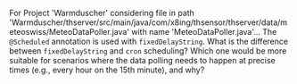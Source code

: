 For Project 'Warmduscher' considering file in path 'Warmduscher/thserver/src/main/java/com/x8ing/thsensor/thserver/data/meteoswiss/MeteoDataPoller.java' with name 'MeteoDataPoller.java'...
The `@Scheduled` annotation is used with `fixedDelayString`. What is the difference between `fixedDelayString` and `cron` scheduling? Which one would be more suitable for scenarios where the data polling needs to happen at precise times (e.g., every hour on the 15th minute), and why?